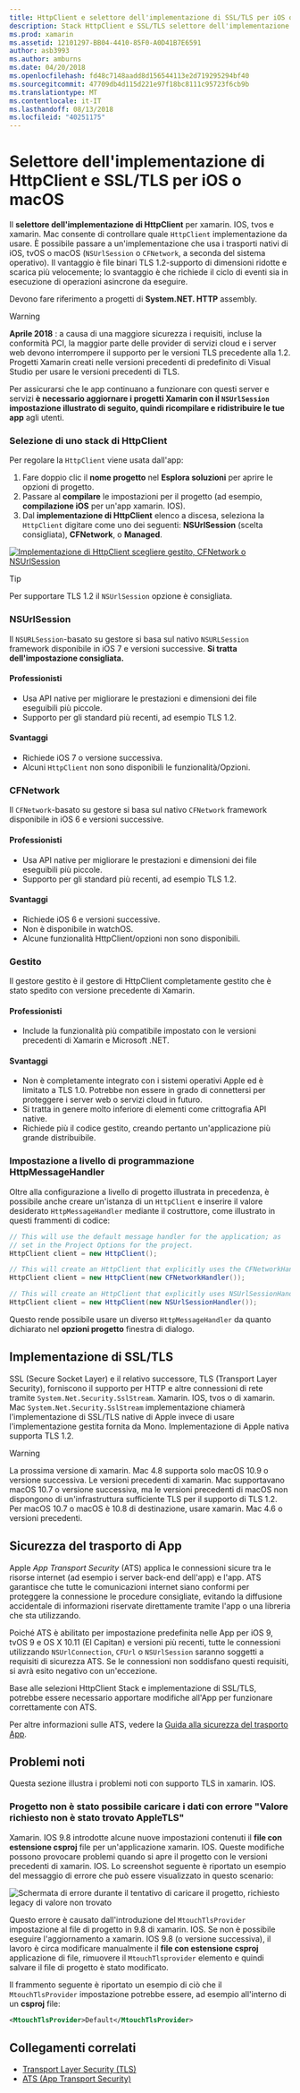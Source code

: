 ```yaml
---
title: HttpClient e selettore dell'implementazione di SSL/TLS per iOS o macOS
description: Stack HttpClient e SSL/TLS selettore dell'implementazione determina l'implementazione di HttpClient e SSL/TLS che verrà usato dall'app per Xamarin iOS, tvOS o macOS.
ms.prod: xamarin
ms.assetid: 12101297-BB04-4410-85F0-A0D41B7E6591
author: asb3993
ms.author: amburns
ms.date: 04/20/2018
ms.openlocfilehash: fd48c7148aadd8d156544113e2d719295294bf40
ms.sourcegitcommit: 47709db4d115d221e97f18bc8111c95723f6cb9b
ms.translationtype: MT
ms.contentlocale: it-IT
ms.lasthandoff: 08/13/2018
ms.locfileid: "40251175"
---
```

# <a name="httpclient-and-ssltls-implementation-selector-for-iosmacos"></a>Selettore dell'implementazione di HttpClient e SSL/TLS per iOS o macOS

Il **selettore dell'implementazione di HttpClient** per xamarin. IOS, tvos e xamarin. Mac consente di controllare quale `HttpClient` implementazione da usare. È possibile passare a un'implementazione che usa i trasporti nativi di iOS, tvOS o macOS (`NSUrlSession` o `CFNetwork`, a seconda del sistema operativo). Il vantaggio è file binari TLS 1.2-supporto di dimensioni ridotte e scarica più velocemente; lo svantaggio è che richiede il ciclo di eventi sia in esecuzione di operazioni asincrone da eseguire.

Devono fare riferimento a progetti di **System.NET. HTTP** assembly.

> [!WARNING]
> **Aprile 2018** : a causa di una maggiore sicurezza i requisiti, incluse la conformità PCI, la maggior parte delle provider di servizi cloud e i server web devono interrompere il supporto per le versioni TLS precedente alla 1.2.  Progetti Xamarin creati nelle versioni precedenti di predefinito di Visual Studio per usare le versioni precedenti di TLS.
>
> Per assicurarsi che le app continuano a funzionare con questi server e servizi **è necessario aggiornare i progetti Xamarin con il `NSUrlSession` impostazione illustrato di seguito, quindi ricompilare e ridistribuire le tue app** agli utenti.

### <a name="selecting-an-httpclient-stack"></a>Selezione di uno stack di HttpClient

Per regolare la `HttpClient` viene usata dall'app:

1. Fare doppio clic il **nome progetto** nel **Esplora soluzioni** per aprire le opzioni di progetto.
2. Passare al **compilare** le impostazioni per il progetto (ad esempio, **compilazione iOS** per un'app xamarin. IOS).
3. Dal **implementazione di HttpClient** elenco a discesa, seleziona la `HttpClient` digitare come uno dei seguenti: **NSUrlSession** (scelta consigliata), **CFNetwork**, o  **Managed**.

[![Implementazione di HttpClient scegliere gestito, CFNetwork o NSUrlSession](http-stack-images/http-xs-sml.png)](http-stack-images/http-xs.png#lightbox)

> [!TIP]
> Per supportare TLS 1.2 il `NSUrlSession` opzione è consigliata.

### <a name="nsurlsession"></a>NSUrlSession

Il `NSURLSession`-basato su gestore si basa sul nativo `NSURLSession` framework disponibile in iOS 7 e versioni successive. 
**Si tratta dell'impostazione consigliata.**

#### <a name="pros"></a>Professionisti

- Usa API native per migliorare le prestazioni e dimensioni dei file eseguibili più piccole.
- Supporto per gli standard più recenti, ad esempio TLS 1.2.

#### <a name="cons"></a>Svantaggi

- Richiede iOS 7 o versione successiva.
- Alcuni `HttpClient` non sono disponibili le funzionalità/Opzioni.

### <a name="cfnetwork"></a>CFNetwork

Il `CFNetwork`-basato su gestore si basa sul nativo `CFNetwork` framework disponibile in iOS 6 e versioni successive.

#### <a name="pros"></a>Professionisti

- Usa API native per migliorare le prestazioni e dimensioni dei file eseguibili più piccole.
- Supporto per gli standard più recenti, ad esempio TLS 1.2.

#### <a name="cons"></a>Svantaggi

- Richiede iOS 6 e versioni successive.
- Non è disponibile in watchOS.
- Alcune funzionalità HttpClient/opzioni non sono disponibili.

### <a name="managed"></a>Gestito

Il gestore gestito è il gestore di HttpClient completamente gestito che è stato spedito con versione precedente di Xamarin.

#### <a name="pros"></a>Professionisti

- Include la funzionalità più compatibile impostato con le versioni precedenti di Xamarin e Microsoft .NET.

#### <a name="cons"></a>Svantaggi

- Non è completamente integrato con i sistemi operativi Apple ed è limitato a TLS 1.0. Potrebbe non essere in grado di connettersi per proteggere i server web o servizi cloud in futuro.
- Si tratta in genere molto inferiore di elementi come crittografia API native.
- Richiede più il codice gestito, creando pertanto un'applicazione più grande distribuibile.

### <a name="programmatically-setting-the-httpmessagehandler"></a>Impostazione a livello di programmazione HttpMessageHandler

Oltre alla configurazione a livello di progetto illustrata in precedenza, è possibile anche creare un'istanza di un `HttpClient` e inserire il valore desiderato `HttpMessageHandler` mediante il costruttore, come illustrato in questi frammenti di codice:

```csharp
// This will use the default message handler for the application; as
// set in the Project Options for the project.
HttpClient client = new HttpClient();

// This will create an HttpClient that explicitly uses the CFNetworkHandler
HttpClient client = new HttpClient(new CFNetworkHandler());

// This will create an HttpClient that explicitly uses NSUrlSessionHandler
HttpClient client = new HttpClient(new NSUrlSessionHandler());
```

Questo rende possibile usare un diverso `HttpMessageHandler` da quanto dichiarato nel **opzioni progetto** finestra di dialogo.

## <a name="ssltls-implementation"></a>Implementazione di SSL/TLS

SSL (Secure Socket Layer) e il relativo successore, TLS (Transport Layer Security), forniscono il supporto per HTTP e altre connessioni di rete tramite `System.Net.Security.SslStream`. Xamarin. IOS, tvos o di xamarin. Mac `System.Net.Security.SslStream` implementazione chiamerà l'implementazione di SSL/TLS native di Apple invece di usare l'implementazione gestita fornita da Mono. Implementazione di Apple nativa supporta TLS 1.2.

> [!WARNING]
> La prossima versione di xamarin. Mac 4.8 supporta solo macOS 10.9 o versione successiva.
> Le versioni precedenti di xamarin. Mac supportavano macOS 10.7 o versione successiva, ma le versioni precedenti di macOS non dispongono di un'infrastruttura sufficiente TLS per il supporto di TLS 1.2. Per macOS 10.7 o macOS è 10.8 di destinazione, usare xamarin. Mac 4.6 o versioni precedenti.

## <a name="app-transport-security"></a>Sicurezza del trasporto di App

Apple _App Transport Security_ (ATS) applica le connessioni sicure tra le risorse internet (ad esempio i server back-end dell'app) e l'app. ATS garantisce che tutte le comunicazioni internet siano conformi per proteggere la connessione le procedure consigliate, evitando la diffusione accidentale di informazioni riservate direttamente tramite l'app o una libreria che sta utilizzando.

Poiché ATS è abilitato per impostazione predefinita nelle App per iOS 9, tvOS 9 e OS X 10.11 (El Capitan) e versioni più recenti, tutte le connessioni utilizzando `NSUrlConnection`, `CFUrl` o `NSUrlSession` saranno soggetti a requisiti di sicurezza ATS. Se le connessioni non soddisfano questi requisiti, si avrà esito negativo con un'eccezione.

Base alle selezioni HttpClient Stack e implementazione di SSL/TLS, potrebbe essere necessario apportare modifiche all'App per funzionare correttamente con ATS.

Per altre informazioni sulle ATS, vedere la [Guida alla sicurezza del trasporto App](~/ios/app-fundamentals/ats.md).

## <a name="known-issues"></a>Problemi noti

Questa sezione illustra i problemi noti con supporto TLS in xamarin. IOS.

### <a name="project-failed-to-load-with-error-requested-value-appletls-wasnt-found"></a>Progetto non è stato possibile caricare i dati con errore "Valore richiesto non è stato trovato AppleTLS"

Xamarin. IOS 9.8 introdotte alcune nuove impostazioni contenuti il **file con estensione csproj** file per un'applicazione xamarin. IOS. Queste modifiche possono provocare problemi quando si apre il progetto con le versioni precedenti di xamarin. IOS. Lo screenshot seguente è riportato un esempio del messaggio di errore che può essere visualizzato in questo scenario:

![Schermata di errore durante il tentativo di caricare il progetto, richiesto legacy di valore non trovato](http-stack-images/tlserror-xs.png)

Questo errore è causato dall'introduzione del `MtouchTlsProvider` impostazione al file di progetto in 9.8 di xamarin. IOS. Se non è possibile eseguire l'aggiornamento a xamarin. IOS 9.8 (o versione successiva), il lavoro è circa modificare manualmente il **file con estensione csproj** applicazione di file, rimuovere il `MtouchTlsprovider` elemento e quindi salvare il file di progetto è stato modificato.

Il frammento seguente è riportato un esempio di ciò che il `MtouchTlsProvider` impostazione potrebbe essere, ad esempio all'interno di un **csproj** file:

```xml
<MtouchTlsProvider>Default</MtouchTlsProvider>
```

## <a name="related-links"></a>Collegamenti correlati

- [Transport Layer Security (TLS)](~/cross-platform/app-fundamentals/transport-layer-security.md)
- [ATS (App Transport Security)](~/ios/app-fundamentals/ats.md)
